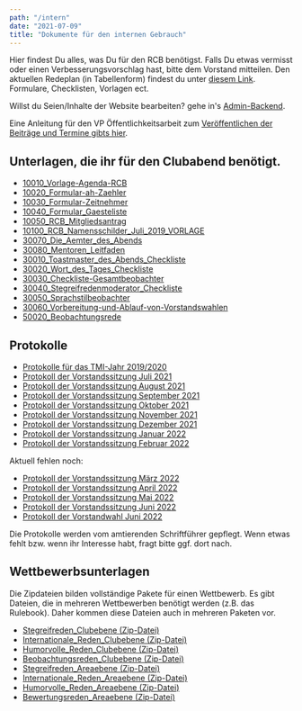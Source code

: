 ```yaml
---
path: "/intern"
date: "2021-07-09"
title: "Dokumente für den internen Gebrauch"
---
```


Hier findest Du alles, was Du für den RCB benötigst. Falls Du etwas vermisst oder einen Verbesserungsvorschlag hast, bitte dem Vorstand mitteilen.
Den aktuellen Redeplan (in Tabellenform) findest du unter
[diesem Link](https://docs.google.com/spreadsheets/d/1R_ezzESz3pHakBopZBAHZ75li6HF4ucYPxeuGPPl5po/edit?pli=1#gid=670966173).
Formulare, Checklisten, Vorlagen ect.

Willst du Seien/Inhalte der Website bearbeiten? gehe in's [Admin-Backend](https://rcb-relaunch-2020.herokuapp.com/admin).

Eine Anleitung für den VP Öffentlichkeitsarbeit zum [Veröffentlichen der Beiträge und Termine gibts hier](/anleitung-oeffentlichkeitsarbeit).

## Unterlagen, die ihr für den Clubabend benötigt.

* [10010_Vorlage-Agenda-RCB](https://res.cloudinary.com/dgibmteg8/raw/upload/v1625845440/rcb-downloads/10010_Vorlage-Agenda-Clubabend.odt)
* [10020_Formular-ah-Zaehler](https://res.cloudinary.com/dgibmteg8/raw/upload/v1625845541/rcb-downloads/10020_Formular-ah-Zaehler.doc)
* [10030_Formular-Zeitnehmer](https://res.cloudinary.com/dgibmteg8/image/upload/v1625845541/rcb-downloads/10030_Formular-Zeitnehmer_2017-07-10.pdf)
* [10040_Formular_Gaesteliste](https://res.cloudinary.com/dgibmteg8/raw/upload/v1625845542/rcb-downloads/10040_Formular_Gaesteliste.doc)
* [10050_RCB_Mitgliedsantrag](https://res.cloudinary.com/dgibmteg8/raw/upload/v1625845542/rcb-downloads/10050_RCB_Mitgliedsantrag_Stand_08_2020.docx)
* [10100_RCB_Namensschilder_Juli_2019_VORLAGE](https://res.cloudinary.com/dgibmteg8/raw/upload/v1625845542/rcb-downloads/10100_RCB_Namensschilder_Juli_2019_VORLAGE.docx)
* [30070_Die_Aemter_des_Abends](https://res.cloudinary.com/dgibmteg8/image/upload/v1625845544/rcb-downloads/30070_Die_Aemter_des_Abends.pdf)
* [30080_Mentoren_Leitfaden](https://res.cloudinary.com/dgibmteg8/image/upload/v1625845544/rcb-downloads/30080_Mentoren_Leitfaden_1119.pdf)
* [30010_Toastmaster_des_Abends_Checkliste](https://res.cloudinary.com/dgibmteg8/raw/upload/v1625845544/rcb-downloads/30010_Toastmaster_des_Abends_Checkliste-1.docx)
* [30020_Wort_des_Tages_Checkliste](https://res.cloudinary.com/dgibmteg8/image/upload/v1625845543/rcb-downloads/30020_Wort_des_Tages_Checkliste.pdf)
* [30030_Checkliste-Gesamtbeobachter](https://res.cloudinary.com/dgibmteg8/image/upload/v1625845543/rcb-downloads/30030_Checkliste-Gesamtbeobachter_neu.pdf)
* [30040_Stegreifredenmoderator_Checkliste](https://res.cloudinary.com/dgibmteg8/image/upload/v1625845543/rcb-downloads/30040_Stegreifredenmoderator_Checkliste.pdf)
* [30050_Sprachstilbeobachter](https://res.cloudinary.com/dgibmteg8/image/upload/v1625845543/rcb-downloads/30050_Sprachstilbeobachter.pdf)
* [30060_Vorbereitung-und-Ablauf-von-Vorstandswahlen](https://res.cloudinary.com/dgibmteg8/image/upload/v1625845544/rcb-downloads/30060_Vorbereitung-und-Ablauf-von-Vorstandswahlen.pdf)
* [50020_Beobachtungsrede](https://res.cloudinary.com/dgibmteg8/image/upload/v1625845548/rcb-downloads/50020_Beobachtungsrede.jpg)

## Protokolle

* [Protokolle für das TMI-Jahr 2019/2020](https://www.dropbox.com/s/vz9ku4zvx0cqt1f/vs-protokolle-2019-20.zip?dl=0)
* [Protokoll der Vorstandssitzung Juli 2021](https://www.dropbox.com/s/viy8phci6o4vvoa/2021_07_12_Protokoll.pdf?dl=0)
* [Protokoll der Vorstandssitzung August 2021](https://www.dropbox.com/s/3049ylvx76jr5j9/2021_8_8%20RCB%20Protokoll%20vorl%C3%A4ufig.pdf?dl=0)
* [Protokoll der Vorstandssitzung September 2021](https://www.dropbox.com/s/cna3prkvhbyyakk/2021_09_07_Protokoll.pdf?dl=0)
* [Protokoll der Vorstandssitzung Oktober 2021](https://www.dropbox.com/s/6bp7cpyoe6jwzf2/2021_10_05_Protokoll.pdf?dl=0)
* [Protokoll der Vorstandssitzung November 2021](https://www.dropbox.com/s/86kgant148l8wl7/2021_11_02_Protokoll.pdf?dl=0)
* [Protokoll der Vorstandssitzung Dezember 2021](https://www.dropbox.com/s/pyaiiuna5aijqy4/2021_12_7_Protokoll.pdf?dl=0)
* [Protokoll der Vorstandssitzung Januar 2022](https://www.dropbox.com/s/v2dz9kihsvz6lzx/2022_01_04_Protokoll_vorlaeufig_208_.pdf?dl=0)
* [Protokoll der Vorstandssitzung Februar 2022](https://www.dropbox.com/s/le11yxxx1nx19fc/2022_02_01_Vorstandsprotokoll.pdf?dl=0)

Aktuell fehlen noch:

* [Protokoll der Vorstandssitzung März 2022]()
* [Protokoll der Vorstandssitzung April 2022]()
* [Protokoll der Vorstandssitzung Mai 2022]()
* [Protokoll der Vorstandssitzung Juni 2022]()
* [Protokoll der Vorstandwahl Juni 2022]()

Die Protokolle werden vom amtierenden Schriftführer gepflegt. Wenn etwas fehlt bzw. wenn ihr Interesse habt, fragt bitte ggf. dort nach.

## Wettbewerbsunterlagen

Die Zipdateien bilden vollständige Pakete für einen Wettbewerb. Es gibt Dateien, die in mehreren Wettbewerben benötigt werden (z.B. das Rulebook). Daher kommen diese Dateien auch in mehreren Paketen vor.

* [Stegreifreden_Clubebene (Zip-Datei)](https://res.cloudinary.com/dgibmteg8/raw/upload/v1625845561/rcb-downloads/Stegreifreden_Clubebene.zip)
* [Internationale_Reden_Clubebene (Zip-Datei)](https://res.cloudinary.com/dgibmteg8/raw/upload/v1625845559/rcb-downloads/Internationale_Reden_Clubebene.zip)
* [Humorvolle_Reden_Clubebene (Zip-Datei)](https://res.cloudinary.com/dgibmteg8/raw/upload/v1625845559/rcb-downloads/Humorvolle_Reden_Clubebene.zip)
* [Beobachtungsreden_Clubebene (Zip-Datei)](https://res.cloudinary.com/dgibmteg8/raw/upload/v1625845561/rcb-downloads/Beobachtungsreden_Clubebene.zip)
* [Stegreifreden_Areaebene (Zip-Datei)](https://res.cloudinary.com/dgibmteg8/raw/upload/v1625845561/rcb-downloads/Stegreifreden_Areaebene.zip)
* [Internationale_Reden_Areaebene (Zip-Datei)](https://res.cloudinary.com/dgibmteg8/raw/upload/v1625845559/rcb-downloads/Internationale_Reden_Areaebene.zip)
* [Humorvolle_Reden_Areaebene (Zip-Datei)](https://res.cloudinary.com/dgibmteg8/raw/upload/v1625845558/rcb-downloads/Humorvolle_Reden_Areaebene.zip)
* [Bewertungsreden_Areaebene (Zip-Datei)](https://res.cloudinary.com/dgibmteg8/raw/upload/v1625845557/rcb-downloads/Bewertungsreden_Areaebene.zip)

